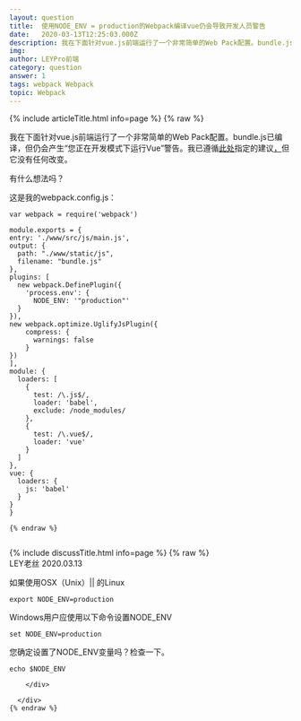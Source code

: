 ```yaml
---
layout: question
title:  使用NODE_ENV = production的Webpack编译vue仍会导致开发人员警告
date:   2020-03-13T12:25:03.000Z
description: 我在下面针对vue.js前端运行了一个非常简单的Web Pack配置。bundle.js已编译，但仍会产生“您正在开发模式下运行Vue”警告。我已遵循此处...
img: 
author: LEYPro前端
category: question
answer: 1
tags: webpack Webpack
topic: Webpack
---
```

<div class="article-root">
  <div class="article">
    {% include articleTitle.html info=page %}
    {% raw %}
    <div class="article-content"><p><font style="vertical-align: inherit;"><font style="vertical-align: inherit;">我在下面针对vue.js前端运行了一个非常简单的Web Pack配置。</font><font style="vertical-align: inherit;">bundle.js已编译，但仍会产生“您正在开发模式下运行Vue”警告。</font><font style="vertical-align: inherit;">我已遵循</font></font><a href="https://vuejs.org/v2/guide/deployment.html"><font style="vertical-align: inherit;"><font style="vertical-align: inherit;">此处</font></font></a><font style="vertical-align: inherit;"><font style="vertical-align: inherit;">指定的建议</font><a href="https://vuejs.org/v2/guide/deployment.html"><font style="vertical-align: inherit;">，</font></a><font style="vertical-align: inherit;">但它没有任何改变。</font></font></p>

<p><font style="vertical-align: inherit;"><font style="vertical-align: inherit;">有什么想法吗？</font></font></p>

<p><font style="vertical-align: inherit;"><font style="vertical-align: inherit;">这是我的webpack.config.js：</font></font></p>

<pre><code>var webpack = require('webpack')<font></font>
<font></font>
module.exports = {<font></font>
entry: './www/src/js/main.js',<font></font>
output: {<font></font>
  path: "./www/static/js",<font></font>
  filename: "bundle.js"<font></font>
},<font></font>
plugins: [<font></font>
  new webpack.DefinePlugin({<font></font>
    'process.env': {<font></font>
      NODE_ENV: '"production"'<font></font>
  }<font></font>
}),<font></font>
new webpack.optimize.UglifyJsPlugin({<font></font>
    compress: {<font></font>
      warnings: false<font></font>
    }<font></font>
})<font></font>
],<font></font>
module: {<font></font>
  loaders: [<font></font>
    {<font></font>
      test: /\.js$/,<font></font>
      loader: 'babel',<font></font>
      exclude: /node_modules/<font></font>
    },<font></font>
    {<font></font>
      test: /\.vue$/,<font></font>
      loader: 'vue'<font></font>
    }<font></font>
  ]<font></font>
},<font></font>
vue: {<font></font>
  loaders: {<font></font>
    js: 'babel'<font></font>
  }<font></font>
}<font></font>
}<font></font>
</code></pre></div>
    {% endraw %}
  </div>
  <p style="height: 0;width:0;overflow: hidden;"> 第1549篇《使用NODE_ENV = production的Webpack编译vue仍会导致开发人员警告》来自Winter(https://github.com/aiyld/aiyld.github.io)的站点</p>
  <div class="discuss-wrapper">
    {% include discussTitle.html info=page %}
    {% raw %}
    <div class="discuss-item">
        <div class="discuss-parent">
          <div class="discuss-meta">
            <span class="discuss-user">LEY老丝</span>
            <span class="discuss-time">2020.03.13</span>
          </div>
          <div class="discuss-comment"><p><font style="vertical-align: inherit;"><font style="vertical-align: inherit;">如果使用OSX（Unix）|| </font><font style="vertical-align: inherit;">的Linux</font></font></p>

<pre><code>export NODE_ENV=production
</code></pre>

<p><font style="vertical-align: inherit;"><font style="vertical-align: inherit;">Windows用户应使用以下命令设置NODE_ENV</font></font></p>

<pre><code>set NODE_ENV=production
</code></pre>

<p><font style="vertical-align: inherit;"><font style="vertical-align: inherit;">您确定设置了NODE_ENV变量吗？</font><font style="vertical-align: inherit;">检查一下。</font></font></p>

<pre><code>echo $NODE_ENV
</code></pre></div>
        </div>
        
      </div>
    {% endraw %}
  </div>
<div>

